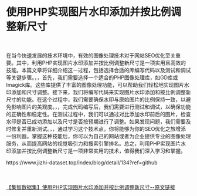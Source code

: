 <h1>使用PHP实现图片水印添加并按比例调整新尺寸</h1><br /><p>在当今快速发展的技术环境中，有效的图像处理技术对于网站SEO优化至关重要。其中，利用PHP实现图片水印添加并按比例调整新尺寸是一项实用且高效的技能。本篇文章将详细介绍这一过程，包括选择合适的库编写代码以及测试和调试等关键步骤。，，首先，我们需要选择一个适合的PHP图像处理库，如GD库或Imagick库。这些库提供了丰富的图像处理功能，可以帮助我们轻松地实现图片水印添加和尺寸调整。接下来，我们将编写代码来实现图片水印添加和按比例调整新尺寸的功能。在这个过程中，我们需要确保水印与原始图片的比例保持一致，以避免影响图片的美观度。，，完成代码编写后，我们需要进行测试和调试，以确保功能的正确性和稳定性。在测试过程中，我们可以通过对比添加水印前后的图片，检查水印是否已成功添加以及尺寸是否按预期进行了调整。如果发现问题，我们需要及时修复并重新测试。，，通过学习这个技术点，你将能够为你的SEO优化之旅增添一份利器。掌握这种技能后，你可以为自己的网站或者为企业提供专业的图像处理服务，从而提高网站的视觉吸引力和搜索引擎排名。总之，利用PHP实现图片水印添加并按比例调整新尺寸是一项非常实用的技术，值得我们深入学习和掌握。</p><p>https://www.jizhi-dataset.top/index/blog/detail/134?ref=github</p><br /><br /><a href="https://www.jizhi-dataset.top/index/blog/detail/134?ref=github" target="_blank">【集智数据集】使用PHP实现图片水印添加并按比例调整新尺寸--原文链接</a>